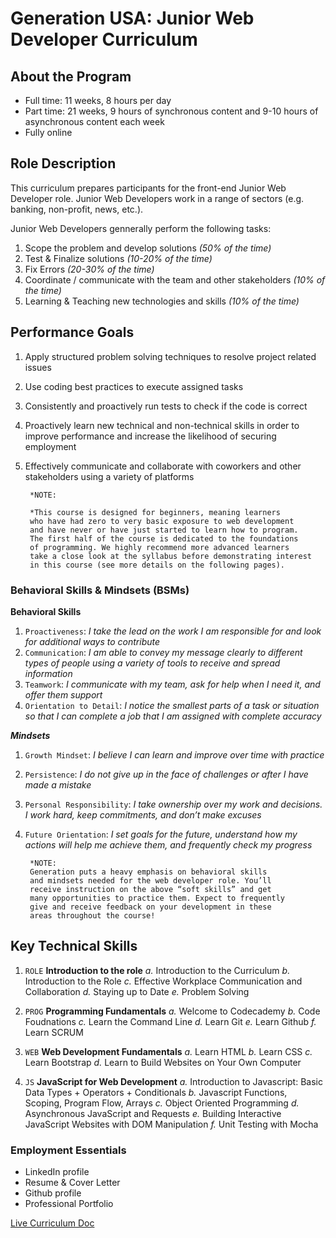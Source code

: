 # Generation USA: Junior Web Developer Curriculum

## About the Program

- Full time: 11 weeks, 8 hours per day
- Part time: 21 weeks, 9 hours of synchronous content and 9-10 hours of asynchronous content each week
- Fully online

## Role Description

This curriculum prepares participants for the front-end Junior Web Developer role. Junior Web Developers work in a range of sectors (e.g. banking, non-profit, news, etc.).

Junior Web Developers gennerally perform the following tasks:

1. Scope the problem and develop solutions *(50% of the time)*
2. Test & Finalize solutions *(10-20% of the time)*
3. Fix Errors *(20-30% of the time)*
4. Coordinate / communicate with the team and other stakeholders *(10% of the time)*
5. Learning & Teaching new technologies and skills *(10% of the time)*

## Performance Goals

1. Apply structured problem solving techniques to resolve project related issues
2. Use coding best practices to execute assigned tasks
3. Consistently and proactively run tests to check if the code is correct
4. Proactively learn new technical and non-technical skills in order to improve performance and increase the likelihood of securing employment
5. Effectively communicate and collaborate with coworkers and other stakeholders using a variety of platforms

 		*NOTE:

		*This course is designed for beginners, meaning learners
		who have had zero to very basic exposure to web development
		and have never or have just started to learn how to program.
		The first half of the course is dedicated to the foundations
		of programming. We highly recommend more advanced learners
		take a close look at the syllabus before demonstrating interest
		in this course (see more details on the following pages).

### Behavioral Skills & Mindsets (BSMs)

**Behavioral Skills**

1. `Proactiveness`:
*I take the lead on the work I am responsible for and look for additional ways to contribute*
2. `Communication`:
*I am able to convey my message clearly to different types of people using a variety of tools to receive and spread information*
3. `Teamwork`:
*I communicate with my team, ask for help when I need it, and offer them support*
4. `Orientation to Detail`:
*I notice the smallest parts of a task or situation so that I can complete a job that I am assigned with complete accuracy*


***Mindsets***

1. `Growth Mindset`:
*I believe I can learn and improve over time with practice*
2. `Persistence`:
*I do not give up in the face of challenges or after I have made a mistake*
3. `Personal Responsibility`:
*I take ownership over my work and decisions. I work hard, keep commitments, and don’t make excuses*
4. `Future Orientation`:
*I set goals for the future, understand how my actions will help me achieve them, and frequently check my progress*

		*NOTE:
		Generation puts a heavy emphasis on behavioral skills
		and mindsets needed for the web developer role. You’ll
		receive instruction on the above “soft skills” and get
		many opportunities to practice them. Expect to frequently
		give and receive feedback on your development in these
		areas throughout the course!

## Key Technical Skills

1. `ROLE` __Introduction to the role__
	*a.* Introduction to the Curriculum
	*b.* Introduction to the Role
	*c.* Effective Workplace Communication and Collaboration
	*d.* Staying up to Date
	*e.* Problem Solving
2. `PROG` __Programming Fundamentals__
	*a.* Welcome to Codecademy
	*b.* Code Foudnations
	*c.* Learn the Command Line
	*d.* Learn Git
	*e.* Learn Github
	*f.* Learn SCRUM

3. `WEB` __Web Development Fundamentals__
	*a.* Learn HTML
	*b.* Learn CSS
	*c.* Learn Bootstrap
	*d.* Learn to Build Websites on Your Own Computer

4. `JS` __JavaScript for Web Development__
	*a.* Introduction to Javascript: Basic Data Types + Operators + Conditionals
	*b.* Javascript Functions, Scoping, Program Flow, Arrays
	*c.* Object Oriented Programming
	*d.* Asynchronous JavaScript and Requests
	*e.* Building Interactive JavaScript Websites with DOM Manipulation
	*f.* Unit Testing with Mocha

### Employment Essentials

* LinkedIn profile
* Resume & Cover Letter
* Github profile
* Professional Portfolio

[Live Curriculum Doc](https://docs.google.com/document/d/14keGfB46DsE3wyxYsuIiRAGO-KFE4kvDf5Sk7TT3SjA/edit)

